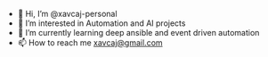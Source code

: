- 👋 Hi, I’m @xavcaj-personal
- 👀 I’m interested in Automation and AI projects
- 🌱 I’m currently learning deep ansible and event driven automation
- 📫 How to reach me xavcaj@gmail.com

<!---
xavcaj-personal/xavcaj-personal is a ✨ special ✨ repository because its `README.md` (this file) appears on your GitHub profile.
You can click the Preview link to take a look at your changes.
--->
